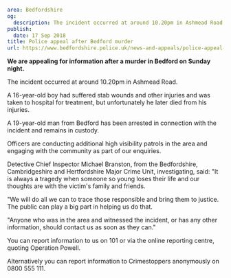 ```yaml
area: Bedfordshire
og:
  description: The incident occurred at around 10.20pm in Ashmead Road.
publish:
  date: 17 Sep 2018
title: Police appeal after Bedford murder
url: https://www.bedfordshire.police.uk/news-and-appeals/police-appeal-bedford-murder-sep2018
```

**We are appealing for information after a murder in Bedford on Sunday night.**

The incident occurred at around 10.20pm in Ashmead Road.

A 16-year-old boy had suffered stab wounds and other injuries and was taken to hospital for treatment, but unfortunately he later died from his injuries.

A 19-year-old man from Bedford has been arrested in connection with the incident and remains in custody.

Officers are conducting additional high visibility patrols in the area and engaging with the community as part of our enquiries.

Detective Chief Inspector Michael Branston, from the Bedfordshire, Cambridgeshire and Hertfordshire Major Crime Unit, investigating, said: "It is always a tragedy when someone so young loses their life and our thoughts are with the victim's family and friends.

"We will do all we can to trace those responsible and bring them to justice. The public can play a big part in helping us do that.

"Anyone who was in the area and witnessed the incident, or has any other information, should contact us as soon as they can."

You can report information to us on 101 or via the online reporting centre, quoting Operation Powell.

Alternatively you can report information to Crimestoppers anonymously on 0800 555 111.
